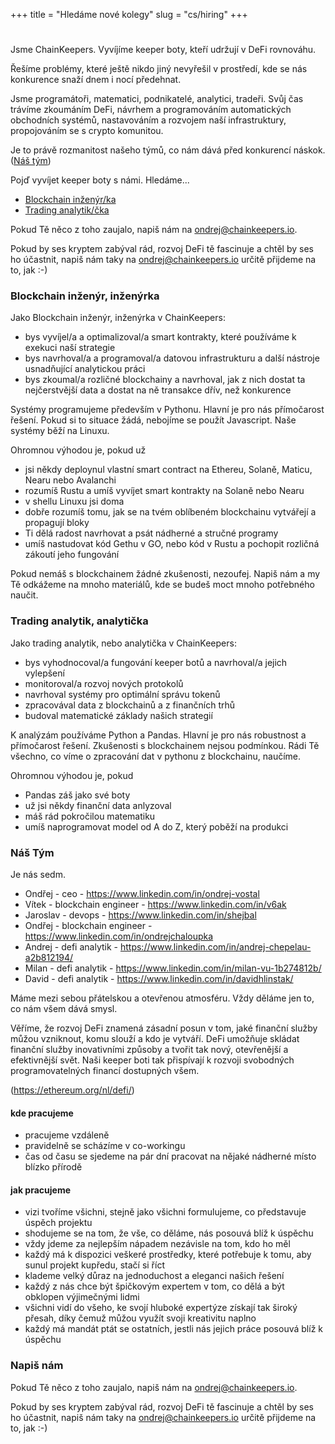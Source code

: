 +++
title = "Hledáme nové kolegy"
slug = "cs/hiring"
+++

#

Jsme ChainKeepers.  Vyvíjíme keeper boty, kteří udržují v DeFi rovnováhu.

Řešíme problémy, které ještě nikdo jiný nevyřešil v prostředí, kde se nás
konkurence snaží dnem i nocí předehnat.

Jsme programátoři, matematici, podnikatelé, analytici, tradeři.  Svůj čas
trávíme zkoumáním DeFi, návrhem a programováním automatických obchodních
systémů, nastavováním a rozvojem naší infrastruktury, propojováním se s crypto
komunitou.

Je to právě rozmanitost našeho týmů, co nám dává před konkurencí náskok.
\
([Náš tým](#náš-tým))

Pojď vyvíjet keeper boty s námi.  Hledáme...

- [Blockchain inženýr/ka](#blockchain-inženýr-inženýrka)
- [Trading analytik/čka](#trading-analytik-analytička)

Pokud Tě něco z toho zaujalo, napiš nám na [ondrej@chainkeepers.io](mailto:ondrej@chainkeepers.io).

Pokud by ses kryptem zabýval rád, rozvoj DeFi tě fascinuje a chtěl by ses ho
účastnit, napiš nám taky na
[ondrej@chainkeepers.io](mailto:ondrej@chainkeepers.io) určitě přijdeme na to,
jak :-)


### Blockchain inženýr, inženýrka

Jako Blockchain inženýr, inženýrka v ChainKeepers:

  - bys vyvíjel/a a optimalizoval/a smart kontrakty, které používáme k exekuci naší strategie
  - bys navrhoval/a a programoval/a datovou infrastrukturu a další nástroje usnadňující analytickou práci
  - bys zkoumal/a rozličné blockchainy a navrhoval, jak z nich dostat ta nejčerstvější data a dostat na ně transakce dřív, než konkurence

Systémy programujeme především v Pythonu.  Hlavní je pro nás přímočarost řešení.
Pokud si to situace žádá, nebojíme se použít Javascript.  Naše systémy běží na
Linuxu.

Ohromnou výhodou je, pokud už
  - jsi někdy deploynul vlastní smart contract na Ethereu, Solaně, Maticu, Nearu nebo Avalanchi
  - rozumíš Rustu a umíš vyvíjet smart kontrakty na Solaně nebo Nearu
  - v shellu Linuxu jsi doma
  - dobře rozumíš tomu, jak se na tvém oblíbeném blockchainu vytvářejí a propagují bloky
  - Ti dělá radost navrhovat a psát nádherné a stručné programy
  - umíš nastudovat kód Gethu v GO, nebo kód v Rustu a pochopit rozličná zákoutí jeho fungování

Pokud nemáš s blockchainem žádné zkušenosti, nezoufej.  Napiš nám a my Tě odkážeme
na mnoho materiálů, kde se budeš moct mnoho potřebného naučit.


### Trading analytik, analytička

Jako trading analytik, nebo analytička v ChainKeepers:

  - bys vyhodnocoval/a fungování keeper botů a navrhoval/a jejich vylepšení
  - monitoroval/a rozvoj nových protokolů
  - navrhoval systémy pro optimální správu tokenů
  - zpracovával data z blockchainů a z finančních trhů
  - budoval matematické základy našich strategií

K analýzám používáme Python a Pandas.  Hlavní je pro nás robustnost a
přímočarost řešení.  Zkušenosti s blockchainem nejsou podmínkou.  Rádi Tě
všechno, co víme o zpracování dat v pythonu z blockchainu, naučíme.

Ohromnou výhodou je, pokud
  - Pandas záš jako své boty
  - už jsi někdy finanční data anlyzoval
  - máš rád pokročilou matematiku
  - umíš naprogramovat model od A do Z, který poběží na produkci


### Náš Tým

Je nás sedm.

  - Ondřej - ceo - https://www.linkedin.com/in/ondrej-vostal
  - Vítek - blockchain engineer - https://www.linkedin.com/in/v6ak
  - Jaroslav - devops - https://www.linkedin.com/in/shejbal
  - Ondřej - blockchain engineer - https://www.linkedin.com/in/ondrejchaloupka
  - Andrej - defi analytik - https://www.linkedin.com/in/andrej-chepelau-a2b812194/
  - Milan - defi analytik - https://www.linkedin.com/in/milan-vu-1b274812b/
  - David - defi analytik - https://www.linkedin.com/in/davidhlinstak/

Máme mezi sebou přátelskou a otevřenou atmosféru.  Vždy děláme jen to, co nám
všem dává smysl.

Věříme, že rozvoj DeFi znamená zásadní posun v tom, jaké finanční služby můžou
vzniknout, komu slouží a kdo je vytváří.  DeFi umožňuje skládat finanční služby
inovativními způsoby a tvořit tak nový, otevřenější a efektivnější svět.  Naši
keeper boti tak přispívají k rozvoji svobodných programovatelných financí
dostupných všem.

(https://ethereum.org/nl/defi/)

#### kde pracujeme

 - pracujeme vzdáleně
 - pravidelně se scházíme v co-workingu
 - čas od času se sjedeme na pár dní pracovat na nějaké nádherné místo blízko přírodě

#### jak pracujeme

 - vizi tvoříme všichni, stejně jako všichni formulujeme, co představuje úspěch projektu
 - shodujeme se na tom, že vše, co děláme, nás posouvá blíž k úspěchu
 - vždy jdeme za nejlepším nápadem nezávisle na tom, kdo ho měl
 - každý má k dispozici veškeré prostředky, které potřebuje k tomu, aby sunul projekt kupředu, stačí si říct
 - klademe velký důraz na jednoduchost a eleganci našich řešení
 - každý z nás chce být špičkovým expertem v tom, co dělá a být obklopen výjimečnými lidmi
 - všichni vidí do všeho, ke svojí hluboké expertýze získají tak široký přesah, díky čemuž můžou využít svoji kreativitu naplno
 - každý má mandát ptát se ostatních, jestli nás jejich práce posouvá blíž k úspěchu


### Napiš nám

Pokud Tě něco z toho zaujalo, napiš nám na [ondrej@chainkeepers.io](mailto:ondrej@chainkeepers.io).

Pokud by ses kryptem zabýval rád, rozvoj DeFi tě fascinuje a chtěl by ses ho
účastnit, napiš nám taky na
[ondrej@chainkeepers.io](mailto:ondrej@chainkeepers.io) určitě přijdeme na to,
jak :-)
